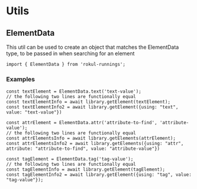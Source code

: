 # Utils

## ElementData

This util can be used to create an object that matches the ElementData type, to be passed in when searching for an element

```
import { ElementData } from 'rokul-runnings';
```

### Examples

```
const textElement = ElementData.text('text-value');
// the following two lines are functionally equal
const textElementInfo = await library.getElement(textElement);
const textElementInfo2 = await library.getElement({using: "text", value: "text-value"})

const attrElement = ElementData.attr('attribute-to-find', 'attribute-value');
// the following two lines are functionally equal
const attrElementsInfo = await library.getElements(attrElement);
const attrElementsInfo2 = await library.getElements({using: "attr", attribute: "attribute-to-find", value: "attribute-value"})

const tagElement = ElementData.tag('tag-value');
// the following two lines are functionally equal
const tagElementInfo = await library.getElement(tagElement);
const tagElementInfo2 = await library.getElement({using: "tag", value: "tag-value"});
```
